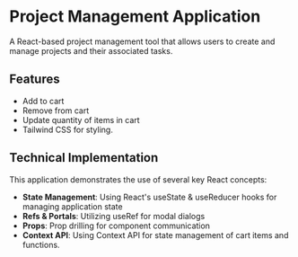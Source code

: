 # Project Management Application

A React-based project management tool that allows users to create and manage projects and their associated tasks.

## Features

- Add to cart
- Remove from cart
- Update quantity of items in cart
- Tailwind CSS for styling.


## Technical Implementation

This application demonstrates the use of several key React concepts:

- **State Management**: Using React's useState & useReducer hooks for managing application state
- **Refs & Portals**: Utilizing useRef for modal dialogs
- **Props**: Prop drilling for component communication
- **Context API**: Using Context API for state management of cart items and functions.